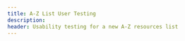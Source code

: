 ```yaml
---
title: A-Z List User Testing
description: 
header: Usability testing for a new A-Z resources list
---
```

